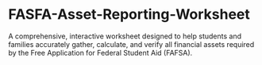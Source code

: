 # FASFA-Asset-Reporting-Worksheet
A comprehensive, interactive worksheet designed to help students and families accurately gather, calculate, and verify all financial assets required by the Free Application for Federal Student Aid (FAFSA).
